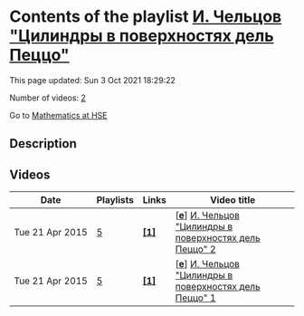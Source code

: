 # Contents of the playlist [И. Чельцов "Цилиндры в поверхностях дель Пеццо"](https://www.youtube.com/playlist?list=PLq3E5oubNNoBS0FxwsrNij3P0OEozeakX)

This page updated: Sun 3 Oct 2021 18:29:22

Number of videos: [2](#videos)

Go to [Mathematics at HSE](../README.md)

## Description



## Videos

|Date|Playlists|Links|Video title|
|---|---|---|---|
| Tue&nbsp;21&nbsp;Apr&nbsp;2015 | [5](../playlists/5 "И. Чельцов &#34;Цилиндры в поверхностях дель Пеццо&#34;") | [**[1]**](http://www.youtube.com/editor) | [[**e**](https://studio.youtube.com/video/f0LI4JQV-Js/edit "Edit")] [И. Чельцов &#34;Цилиндры в поверхностях дель Пеццо&#34; 2](https://www.youtube.com/watch?v=f0LI4JQV-Js&list=PLq3E5oubNNoBS0FxwsrNij3P0OEozeakX "Это видео создано с помощью видеоредактора YouTube (http://www.youtube.com/editor)") |
| Tue&nbsp;21&nbsp;Apr&nbsp;2015 | [5](../playlists/5 "И. Чельцов &#34;Цилиндры в поверхностях дель Пеццо&#34;") | [**[1]**](http://www.youtube.com/editor) | [[**e**](https://studio.youtube.com/video/q1a3aQ_CNis/edit "Edit")] [И. Чельцов &#34;Цилиндры в поверхностях дель Пеццо&#34; 1](https://www.youtube.com/watch?v=q1a3aQ_CNis&list=PLq3E5oubNNoBS0FxwsrNij3P0OEozeakX "Это видео создано с помощью видеоредактора YouTube (http://www.youtube.com/editor)") |
